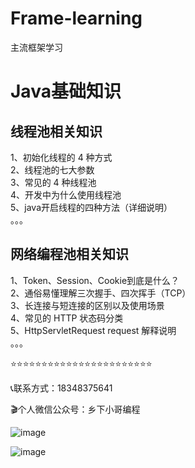# Frame-learning
主流框架学习
# Java基础知识

## 线程池相关知识

1、初始化线程的 4 种方式<br>
2、线程池的七大参数<br>
3、常见的 4 种线程池<br>
4、开发中为什么使用线程池<br>
5、java开启线程的四种方法（详细说明）<br>
。。。
## 网络编程池相关知识

1、Token、Session、Cookie到底是什么？<br>
2、通俗易懂理解三次握手、四次挥手（TCP）<br>
3、长连接与短连接的区别以及使用场景<br>
4、常见的 HTTP 状态码分类<br>
5、HttpServletRequest request 解释说明 <br>
。。。



⭐⭐⭐⭐⭐⭐⭐⭐⭐⭐⭐⭐⭐⭐⭐⭐⭐⭐⭐⭐⭐⭐⭐

📞联系方式：18348375641

🎬个人微信公众号：乡下小哥编程

![image](https://github.com/user-attachments/assets/b44df94d-32a3-481c-a43d-27fdc2f3049a)

![image](https://github.com/user-attachments/assets/3d2851f5-8cde-4984-8497-5dcfa6cc4e86)


